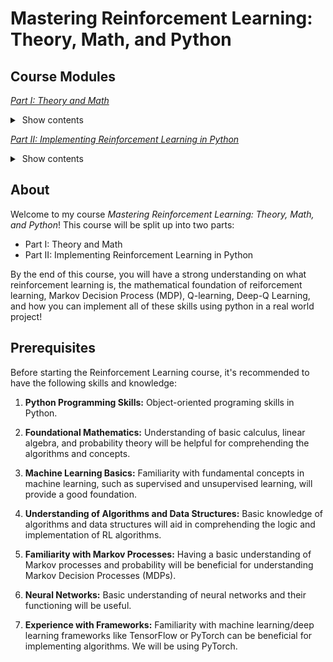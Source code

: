 # Mastering Reinforcement Learning: Theory, Math, and Python

## Course Modules

[*Part I: Theory and Math*](https://colab.research.google.com/github/danplotkin/mastering_rl/blob/main/mastering_rl_part1.ipynb)
<details>
   <summary>&nbsp;Show contents</summary>
&nbsp;
   
> Introduction to Reinforcement Learning
>
> Reinforcement Learning vs Supervised and Unsupervised Learning
>
> Use Cases for Reinforcement Learning
>
> Markov Decision Processes (MDP)
>
>> A. Markov Property
>>
>> B. Agent-Environment Interaction in MDPs
>>
>> C. State-Action Representation in MDPs.
>>
>> D. Mars Rover Example Introduction
>>
>> E. MDP Trajectory
>>
>> F. Transition Probabilities
>>
>>> I. Transition Probabilities with Stochastic Environment (Mars Rover)
>>>
>> G. Expected Return
>>
>>> I. Example with Mars Rover
>>>
>> H. Policies
>>
>> I. Value Functions
>>
>> J. Representing MDP as a Tuple
>>
> Policy Optimality
>
>> A. Policy Improvement Theorem
>>
>> B. Optimal State-Value Function
>>
>> C. Optimal Action-Value Function
>>
>> D. Bellman Optimality Equation for $Q^*$
>>
>> E. Deriving Optimal Policy
>>
> Q-Learning
>
>> A. Q-Value Table
>>
>>> I. Initialization
>>>
>> B. Exploration Vs Exploitation
>>
>>> I. Epsilon Greedy Strategy
>>>
>> C. Q-value Update with Q-Learning Algorithm
>>
>> D. Mars Rover Q-Learning Example
>>
> Deep Q-Learning
>
>> A. Deep Q-Networks (DQN)
>>
>>> I. Policy Network Architecture
>>>
>>> II. Loss Calculation
>>>
>>> III. Update Parameters
>>>
>> B. Experience Replay & Replay Memory
>>
>>> I. Replay Memory as a Tuple
>>>
>>> II. Randomly Sampling Replay Memory
>>>
>>> III. Training with Replay
>>>
> Training a DQN
>
>> A. Training Steps
>>
>>> I. Sample a Random Batch from Replay Memory.
>>>
>>> II. Preprocess the State
>>>
>>> III. Forward Propagation
>>>
>>> IV. Calculate Loss
>>>
>>> V. Backpropagation & Gradient Descent
>>>
>> B. Full Training Loop
>>
>> C. Limitations of Standard DQNs
>>
> Target Network
>
>> A. Initialization
>>
>> B. Soft Update
>>
>> C. Updated Training Process
>>
> Next Steps
</details>

[*Part II: Implementing Reinforcement Learning in Python*](https://colab.research.google.com/github/danplotkin/mastering_rl/blob/main/mastering_rl_part2.ipynb)

<details>
   <summary>&nbsp;Show contents</summary>
&nbsp;

> Gymnasium
>
> The Cartpole Envirnonment
>
> Developing a Cartpole Agent
>
>> Install Gymnasium
>>
>> Import Required Libaries
>>
>> Initialize Envirnonment
>>
>> Create Replay Memory
>>
>> Build Deep Q-Network
>>
>> Define Hyperparameters
>>
>> Define Policy and Target Network
>>
>> Create Policy Network Tracker
>>
>> Train Agent
>>
>>> Create Math Functions for Training
>>>
>>> Create Agent Class
>>>
>>> Intialize Agent
>>>
>>> Train Agent
>>>
>>> Evaluate Agent
>>>
>> Solve Problem
</details>

## About
Welcome to my course *Mastering Reinforcement Learning: Theory, Math, and Python*! This course will be split up into two parts:
* Part I: Theory and Math
* Part II: Implementing Reinforcement Learning in Python 

By the end of this course, you will have a strong understanding on what reinforcement learning is, the mathematical foundation of reiforcement learning, Markov Decision Process (MDP), Q-learning, Deep-Q Learning, and how you can implement all of these skills using python in a real world project!

## Prerequisites

Before starting the Reinforcement Learning course, it's recommended to have the following skills and knowledge:

1. **Python Programming Skills:** Object-oriented programing skills in Python.

2. **Foundational Mathematics:** Understanding of basic calculus, linear algebra, and probability theory will be helpful for comprehending the algorithms and concepts.

3. **Machine Learning Basics:** Familiarity with fundamental concepts in machine learning, such as supervised and unsupervised learning, will provide a good foundation.

4. **Understanding of Algorithms and Data Structures:** Basic knowledge of algorithms and data structures will aid in comprehending the logic and implementation of RL algorithms.

5. **Familiarity with Markov Processes:** Having a basic understanding of Markov processes and probability will be beneficial for understanding Markov Decision Processes (MDPs).

6. **Neural Networks:** Basic understanding of neural networks and their functioning will be useful.
   
7. **Experience with Frameworks:** Familiarity with machine learning/deep learning frameworks like TensorFlow or PyTorch can be beneficial for implementing algorithms. We will be using PyTorch.
